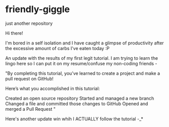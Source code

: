 # friendly-giggle
just another repository

Hi there!

I'm bored in a self isolation and I have caught a glimpse of productivity after the excessive amount of carbs I've eaten today :P

An update with the results of my first legit tutorial. I am trying to learn the lingo here so I can put it on my resume/confuse my non-coding friends - 

"By completing this tutorial, you’ve learned to create a project and make a pull request on GitHub!

Here’s what you accomplished in this tutorial:

Created an open source repository
Started and managed a new branch
Changed a file and committed those changes to GitHub
Opened and merged a Pull Request "

Here's another update win whih I ACTUALLY follow the tutorial -_*
